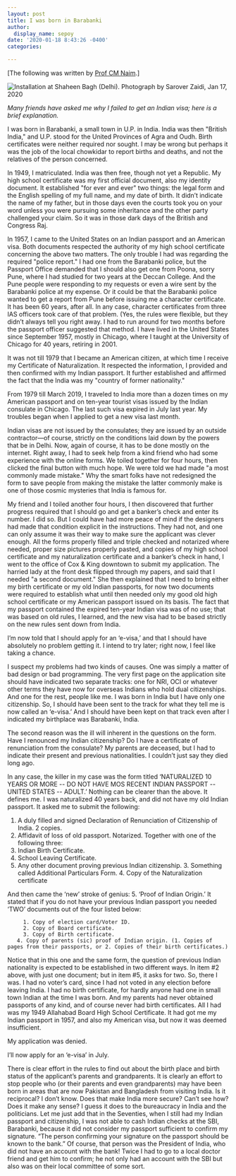 ```yaml
---
layout: post
title: I was born in Barabanki
author:
  display_name: sepoy
date: '2020-01-18 8:43:26 -0400'
categories:

---
```

[The following was written by [Prof CM Naim](https://cmnaim.com/biography-cv/).]

![Installation at Shaheen Bagh (Delhi). Photograph by Sarover Zaidi, Jan 17, 2020]({{site.baseurl}}/img/uploads/2020/barabankipost.jpeg)

*Many friends have asked me why I failed to get an Indian visa; here is a brief explanation.*

I was born in Barabanki, a small town in U.P. in India. India was then "British India," and U.P. stood for the United Provinces of Agra and Oudh. Birth certificates were neither required nor sought. I may be wrong but perhaps it was the job of the local chowkidar to report births and deaths, and not the relatives of the person concerned.

In 1949, I matriculated. India was then free, though not yet a Republic. My high school certificate was my first official document, also my identity document. It established "for ever and ever" two things: the legal form and the English spelling of my full name, and my date of birth. It didn’t indicate the name of my father, but in those days even the courts took you on your word unless you were pursuing some inheritance and the other party challenged your claim. So it was in those dark days of the British and Congress Raj.

In 1957, I came to the United States on an Indian passport and an American visa. Both documents respected the authority of my high school certificate concerning the above two matters. The only trouble I had was regarding the required "police report." I had one from the Barabanki police, but the Passport Office demanded that I should also get one from Poona, sorry Pune, where I had studied for two years at the Deccan College. And the Pune people were responding to my requests or even a wire sent by the Barabanki police at my expense. Or it could be that the Barabanki police wanted to get a report from Pune before issuing me a character certificate. It has been 60 years, after all. In any case, character certificates from three IAS officers took care of that problem. (Yes, the rules were flexible, but they didn’t always tell you right away. I had to run around for two months before the passport officer suggested that method.
I have lived in the United States since September 1957, mostly in Chicago, where I taught at the University of Chicago for 40 years, retiring in 2001.

It was not till 1979 that I became an American citizen, at which time I receive my Certificate of Naturalization. It respected the information, I provided and then confirmed with my Indian passport. It further established and affirmed the fact that the India was my "country of former nationality."

From 1979 till March 2019, I traveled to India more than a dozen times on my American passport and on ten-year tourist visas issued by the Indian consulate in Chicago. The last such visa expired in July last year. My troubles began when I applied to get a new visa last month.

Indian visas are not issued by the consulates; they are issued by an outside contractor—of course, strictly on the conditions laid down by the powers that be in Delhi. Now, again of course, it has to be done mostly on the internet. Right away, I had to seek help from a kind friend who had some experience with the online forms. We toiled together for four hours, then clicked the final button with much hope. We were told we had made "a most commonly made mistake." Why the smart folks have not redesigned the form to save people from making the mistake the latter commonly make is one of those cosmic mysteries that India is famous for.

My friend and I toiled another four hours, I then discovered that further progress required that I should go and get a banker’s check and enter its number. I did so. But I could have had more peace of mind if the designers had made that condition explicit in the instructions. They had not, and one can only assume it was their way to make sure the applicant was clever enough. All the forms properly filled and triple checked and notarized where needed, proper size pictures properly pasted, and copies of my high school certificate and my naturalization certificate and a banker’s check in hand, I went to the office of Cox & King downtown to submit my application. The harried lady at the front desk flipped through my papers, and said that I needed "a second document." She then explained that I need to bring either my birth certificate or my old Indian passports, for now two documents were required to establish what until then needed only my good old high school certificate or my American passport issued on its basis. The fact that my passport contained the expired ten-year Indian visa was of no use; that was based on old rules, I learned, and the new visa had to be based strictly on the new rules sent down from India.

I’m now told that I should apply for an ‘e-visa,’ and that I should have absolutely no problem getting it. I intend to try later; right now, I feel like taking a chance.

I suspect my problems had two kinds of causes. One was simply a matter of bad design or bad programming. The very first page on the application site should have indicated two separate tracks: one for NRI, OCI or whatever other terms they have now for overseas Indians who hold dual citizenships. And one for the rest, people like me. I was born in India but I have only one citizenship. So, I should have been sent to the track for what they tell me is now called an ‘e-visa.’ And I should have been kept on that track even after I indicated my birthplace was Barabanki, India.

The second reason was the ill will inherent in the questions on the form. Have I renounced my Indian citizenship? Do I have a certificate of renunciation from the consulate? My parents are deceased, but I had to indicate their present and previous nationalities. I couldn’t just say they died long ago.

In any case, the killer in my case was the form titled ‘NATURALIZED 10 YEARS OR MORE -- DO NOT HAVE MOS RECENT INDIAN PASSPORT -- UNITED STATES -- ADULT.’ Nothing can be clearer than the above. It defines me. I was naturalized 40 years back, and did not have my old Indian passport. It asked me to submit the following:

1. A duly filled and signed Declaration of Renunciation of Citizenship of India. 2 copies.
2. Affidavit of loss of old passport. Notarized. Together with one of the following three:
1. Indian Birth Certificate.
2. School Leaving Certificate.
3. Any other document proving previous Indian citizenship.
      3. Something called Additional Particulars Form.
      4. Copy of the Naturalization certificate

And then came the ‘new’ stroke of genius:
     5. ‘Proof of Indian Origin.’ It stated that if you do not have your previous Indian passport you needed ‘TWO’ documents out of the four listed below:

	     1. Copy of election card/Voter ID.
	     2. Copy of Board certificate.
	     3. Copy of Birth certificate.
       4. Copy of parents (sic) proof of Indian origin. (1. Copies of pages from their passports, or 2. Copies of their birth certificates.)

Notice that in this one and the same form, the question of previous Indian nationality is expected to be established in two different ways. In item #2 above, with just one document; but in item #5, it asks for two. So, there I was. I had no voter’s card, since I had not voted in any election before leaving India. I had no birth certificate, for hardly anyone had one in small town Indian at the time I was born. And my parents had never obtained passports of any kind, and of course never had birth certificates. All I had was my 1949 Allahabad Board High School Certificate. It had got me my Indian passport in 1957, and also my American visa, but now it was deemed insufficient.  

My application was denied.

I’ll now apply for an ‘e-visa’ in July.

There is clear effort in the rules to find out about the birth place and birth status of the applicant’s parents and grandparents. It is clearly an effort to stop people who (or their parents and even grandparents) may have been born in areas that are now Pakistan and Bangladesh from visiting India. Is it reciprocal? I don’t know. Does that make India more secure? Can’t see how? Does it make any sense? I guess it does to the bureaucracy in India and the politicians. Let me just add that in the Seventies, when I still had my Indian passport and citizenship, I was not able to cash Indian checks at the SBI, Barabanki, because it did not consider my passport sufficient to confirm my signature. “The person confirming your signature on the passport should be known to the bank.” Of course, that person was the President of India, who did not have an account with the bank! Twice I had to go to a local doctor friend and get him to confirm; he not only had an account with the SBI but also was on their local committee of some sort.
